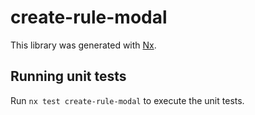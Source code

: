 # create-rule-modal

This library was generated with [Nx](https://nx.dev).

## Running unit tests

Run `nx test create-rule-modal` to execute the unit tests.
